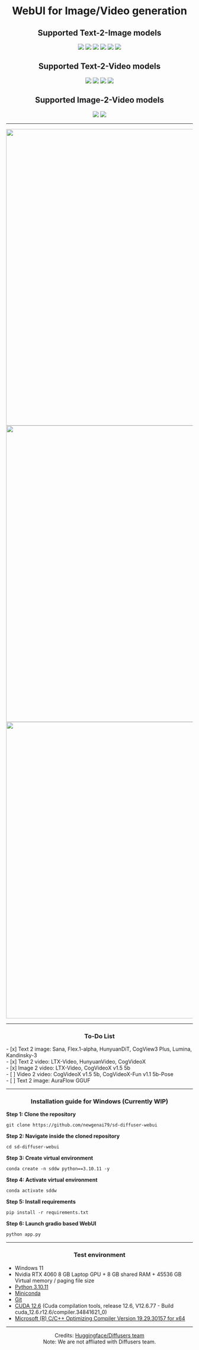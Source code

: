 <h1 align='center'>WebUI for Image/Video generation</h1>

<h2 align='center'>Supported Text-2-Image models</h2>
<div align='center'>
	<a href='https://huggingface.co/ostris/Flex.1-alpha'><img src='https://img.shields.io/badge/Flex.1_alpha-blue'></a>
    <a href='https://github.com/NVlabs/Sana'><img src='https://img.shields.io/badge/Sana_2K_4K-red'></a>
	<a href='https://github.com/Tencent/HunyuanDiT'><img src='https://img.shields.io/badge/HunyuanDIT-blue'></a>
	<a href='https://github.com/THUDM/CogView3'><img src='https://img.shields.io/badge/CogView_3_Plus-red'></a>
	<a href='https://github.com/Alpha-VLLM/Lumina-T2X'><img src='https://img.shields.io/badge/Lumina-blue'></a>
	<a href='https://github.com/ai-forever/Kandinsky-3'><img src='https://img.shields.io/badge/Kandinsky3-red'></a>
</div>

<h2 align='center'>Supported Text-2-Video models</h2>
<div align='center'>
    <a href='https://github.com/Lightricks/LTX-Video'><img src='https://img.shields.io/badge/LTX_Video_0.9.1-blue'></a>
	<a href='https://github.com/Tencent/HunyuanVideo/'><img src='https://img.shields.io/badge/HunyuanVideo_GGUF-red'></a>
	<a href='https://github.com/Tencent/HunyuanVideo/'><img src='https://img.shields.io/badge/HunyuanVideo_BitsnBytes-blue'></a>
	<a href='https://github.com/THUDM/CogVideo'><img src='https://img.shields.io/badge/CogVideoX_v1.5_5b-red'></a>
</div>

<h2 align='center'>Supported Image-2-Video models</h2>
<div align='center'>
    <a href='https://github.com/Lightricks/LTX-Video'><img src='https://img.shields.io/badge/LTX_Video_0.9.1-blue'></a>
	<a href='https://github.com/THUDM/CogVideo'><img src='https://img.shields.io/badge/CogVideoX_v1.5_5b-red'></a>
</div>

<hr />

<p align="center">
    <img src="https://huggingface.co/datasets/newgenai79/Windows_wheels/resolve/main/img/1.png" width="800"/>
    <img src="https://huggingface.co/datasets/newgenai79/Windows_wheels/resolve/main/img/2.png" width="800"/>
    <img src="https://huggingface.co/datasets/newgenai79/Windows_wheels/resolve/main/img/3.png" width="800"/>
<p>
<hr />


<h3 align='center'>To-Do List</h3>
- [x] Text 2 image: Sana, Flex.1-alpha, HunyuanDiT, CogView3 Plus, Lumina, Kandinsky-3<br />
- [x] Text 2 video: LTX-Video, HunyuanVideo, CogVideoX<br />
- [x] Image 2 video: LTX-Video, CogVideoX v1.5 5b<br />
- [ ] Video 2 video: CogVideoX v1.5 5b, CogVideoX-Fun v1.1 5b-Pose<br />
- [ ] Text 2 image: AuraFlow GGUF<br />
<hr />
<h3 align='center'>Installation guide for Windows (Currently WIP)</h3>

<b>Step 1: Clone the repository</b>
```	
git clone https://github.com/newgenai79/sd-diffuser-webui
```

<b>Step 2: Navigate inside the cloned repository</b>
```	
cd sd-diffuser-webui
```

<b>Step 3: Create virtual environment</b>
```	
conda create -n sddw python==3.10.11 -y
```

<b>Step 4: Activate virtual environment</b>
```	
conda activate sddw
```

<b>Step 5: Install requirements</b>
```
pip install -r requirements.txt
```

<b>Step 6: Launch gradio based WebUI</b>
```	
python app.py
```

<hr />
<h3 align='center'>Test environment</h3>
<ul>
	<li>Windows 11</li>
	<li>Nvidia RTX 4060 8 GB Laptop GPU + 8 GB shared RAM + 45536 GB Virtual memory / paging file size</li>
	<li><a href="https://www.python.org/downloads/release/python-31011/" target="_blank">Python 3.10.11</a></li>
	<li><a href="https://docs.anaconda.com/miniconda/" target="_blank">Miniconda</a></li>
	<li><a href="https://git-scm.com/" target="_blank">Git</a></li>
	<li><a href="https://developer.nvidia.com/cuda-downloads" target="_blank">CUDA 12.6</a> (Cuda compilation tools, release 12.6, V12.6.77 - Build cuda_12.6.r12.6/compiler.34841621_0)</li>
	<li><a href="https://visualstudio.microsoft.com/vs/community/" target="_blank">Microsoft (R) C/C++ Optimizing Compiler Version 19.29.30157 for x64</a></li>
</ul>
<hr />
<div align='center'>
Credits: <a href='https://github.com/huggingface/diffusers' target='_blank'>Huggingface/Diffusers team</a>
<br />
Note: We are not affliated with Diffusers team.
</div>
